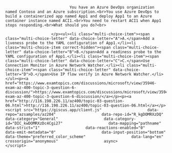 <p class="card-text">
							
								You have an Azure DevOps organization named Contoso and an Azure subscription.<br>You use Azure DevOps to build a containerized app named App1 and deploy App1 to an Azure container instance named ACI1.<br>You need to restart ACI1 when App1 stops responding.<br>What should you do?<br>
							
						</p><ul><li class="multi-choice-item"><span class="multi-choice-letter" data-choice-letter="A">A.</span>Add a liveness probe to the YAML configuration of App1.</li><li class="multi-choice-item correct-hidden"><span class="multi-choice-letter" data-choice-letter="B">B.</span>Add a readiness probe to the YAML configuration of App1.</li><li class="multi-choice-item"><span class="multi-choice-letter" data-choice-letter="C">C.</span>Use Connection Monitor in Azure Network Watcher.</li><li class="multi-choice-item"><span class="multi-choice-letter" data-choice-letter="D">D.</span>Use IP flow verify in Azure Network Watcher.</li></ul><p><a href="https://www.examtopics.com/discussions/microsoft/view/35946-exam-az-400-topic-3-question-6-discussion/">https://www.examtopics.com/discussions/microsoft/view/35946-exam-az-400-topic-3-question-6-discussion/</a></p><p><a href="http://116.198.226.11/az400/topic-03-question-06.html">http://116.198.226.11/az400/topic-03-question-06.html</a></p><script src="https://giscus.app/client.js"                    data-repo="azsamples/az204"                    data-repo-id="R_kgDOMRXzDQ"                    data-category="General"                    data-category-id="DIC_kwDOMRXzDc4Cgi27"                    data-mapping="pathname"                    data-strict="1"                    data-reactions-enabled="0"                    data-emit-metadata="0"                    data-input-position="bottom"                    data-theme="preferred_color_scheme"                    data-lang="en"                    crossorigin="anonymous"                    async>                    </script>